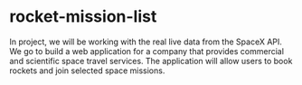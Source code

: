 # rocket-mission-list
In project, we will be working with the real live data from the SpaceX API. We go to build a web application for a company that provides commercial and scientific space travel services. The application will allow users to book rockets and join selected space missions.
